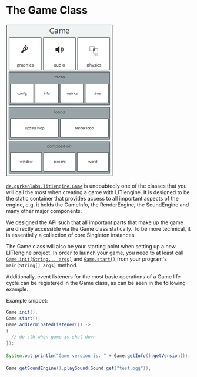 # The Game Class

![Game API](../images/api-game.png)

[`de.gurkenlabs.litiengine.Game`](https://static.javadoc.io/de.gurkenlabs/litiengine/0.4.14/de/gurkenlabs/litiengine/Game.html) is 
undoubtedly one of the classes that you will call the most when creating a game with LITIengine.
It is designed to be the static container that provides access to all important aspects of the engine, e.g. it holds the GameInfo, the RenderEngine, the SoundEngine and many other major components.

We designed the API such that all important parts that make up the game are directly accessible via the Game class statically.
To be more technical, it is essentially a collection of core Singleton instances.

The Game class will also be your starting point when setting up a new LITIengine project.
In order to launch your game,  you need to at least call [`Game.init(String... args)`](https://static.javadoc.io/de.gurkenlabs/litiengine/0.4.14/de/gurkenlabs/litiengine/Game.html#init-java.lang.String...-) and [`Game.start()`](https://static.javadoc.io/de.gurkenlabs/litiengine/0.4.14/de/gurkenlabs/litiengine/Game.html#start--) from your program's `main(String[] args)` method.

Additionally, event listeners for the most basic operations of a Game life cycle can be registered in the Game class, as can be seen in the following example.

Example snippet:
```java
Game.init();
Game.start();
Game.addTerminatedListener(() -> 
{
  // do sth when game is shut down
});

System.out.println("Game version is: " + Game.getInfo().getVersion());

Game.getSoundEngine().playSound(Sound.get("test.ogg"));
```
